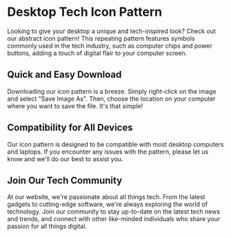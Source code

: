 <!--font:Montserrat-->

# Desktop Tech Icon Pattern

Looking to give your desktop a unique and tech-inspired look? Check out our abstract icon pattern! This repeating pattern features symbols commonly used in the tech industry, such as computer chips and power buttons, adding a touch of digital flair to your computer screen.

## Quick and Easy Download

Downloading our icon pattern is a breeze. Simply right-click on the image and select "Save Image As". Then, choose the location on your computer where you want to save the file. It's that simple!

## Compatibility for All Devices

Our icon pattern is designed to be compatible with most desktop computers and laptops. If you encounter any issues with the pattern, please let us know and we'll do our best to assist you.

## Join Our Tech Community

At our website, we're passionate about all things tech. From the latest gadgets to cutting-edge software, we're always exploring the world of technology. Join our community to stay up-to-date on the latest tech news and trends, and connect with other like-minded individuals who share your passion for all things digital.

<!--

Write me markdown content of website with wallpaper:

"A wallpaper with a repeating pattern of abstract icons and symbols commonly used in the tech industry, such as computer chips and power buttons."

The header of the page should not be copy of the text but rather a real content of the website which is using this wallpaper.


---


# Tech-inspired Wallpaper for Your Desktop

Give your computer screen a tech-inspired makeover with our wallpaper featuring a repeating pattern of abstract icons and symbols commonly used in the tech industry. From computer chips to power buttons, this wallpaper is perfect for anyone who loves all things tech.

## How to Download

To download our tech-inspired wallpaper, simply right-click on the image and select "Save Image As". Then, choose the location on your computer where you want to save the file.

## Compatibility

Our wallpaper is compatible with most desktop computers and laptops. However, if you experience any issues with the wallpaper, please let us know and we'll do our best to assist you.

## About Us

We are a team of tech enthusiasts who love to share our passion for all things tech with others. We hope that our wallpaper will inspire you to embrace your inner geek and show off your love for technology.


---


Heading should not include word "wallpaper". The website should not be about the wallpaper itself, wallpaper is just a related background, rewrite whole content.


---


# Elevate Your Tech Game with Our Abstract Icon Wallpaper

Looking to add a touch of tech-inspired style to your desktop? Look no further than our abstract icon wallpaper! Featuring a repeating pattern of symbols commonly used in the tech industry, this wallpaper is perfect for anyone who wants to show off their love for all things tech.

## Downloading Made Easy

Getting your hands on our abstract icon wallpaper is quick and easy. Simply right-click on the image and select "Save Image As". Then, choose the location on your computer where you want to save the file. It's that simple!

## Compatibility Guaranteed

Our wallpaper is designed to be compatible with most desktop computers and laptops. If you encounter any issues with the wallpaper, please let us know and we'll do our best to assist you.

## Join Our Tech Community

At our website, we're passionate about all things tech. From the latest gadgets to cutting-edge software, we're always exploring the world of technology. Join our community to stay up-to-date on the latest tech news and trends, and connect with other like-minded individuals who share your passion for all things digital.


---


Heading should not include word "wallpaper". The website should not be about the wallpaper itself, wallpaper is just a related background, rewrite whole content.


---


# Elevate Your Desktop Aesthetics with Our Tech-Inspired Icon Pattern

Looking for a way to add a touch of tech-inspired style to your desktop? Check out our abstract icon pattern! This repeating pattern features symbols commonly used in the tech industry, such as computer chips and power buttons, adding a unique flair to your computer screen.

## Easy Downloading Process

Downloading our tech-inspired icon pattern is quick and easy. Simply right-click on the image and select "Save Image As". Then, choose the location on your computer where you want to save the file. That's it!

## Compatibility Guaranteed

Our icon pattern is designed to be compatible with most desktop computers and laptops. If you encounter any issues with the pattern, please let us know and we'll do our best to assist you.

## Join Our Tech Community

At our website, we're passionate about all things tech. From the latest gadgets to cutting-edge software, we're always exploring the world of technology. Join our community to stay up-to-date on the latest tech news and trends, and connect with other like-minded individuals who share your passion for all things digital.


---


Heading is too long, rewrite whole content.


---


# Add a Tech-Inspired Touch to Your Desktop with Our Icon Pattern

Looking to give your desktop a unique and tech-inspired look? Check out our abstract icon pattern! This repeating pattern features symbols commonly used in the tech industry, such as computer chips and power buttons, adding a touch of digital flair to your computer screen.

## Quick and Easy Download

Downloading our icon pattern is a breeze. Simply right-click on the image and select "Save Image As". Then, choose the location on your computer where you want to save the file. It's that simple!

## Compatibility for All Devices

Our icon pattern is designed to be compatible with most desktop computers and laptops. If you encounter any issues with the pattern, please let us know and we'll do our best to assist you.

## Join Our Tech Community

At our website, we're passionate about all things tech. From the latest gadgets to cutting-edge software, we're always exploring the world of technology. Join our community to stay up-to-date on the latest tech news and trends, and connect with other like-minded individuals who share your passion for all things digital.


---


Write me a Google font which is best fitting for the website.

Pick from the list:
- Dancing Script
- Orbitron
- Playfair Display
- Lobster
- Raleway
- Roboto
- Great Vibes
- Futura
- Montserrat
- Exo 2
- Lato
- Poppins
- Alegreya
- Inter
- Barlow Condensed
- Open Sans
- IBM Plex Sans


Write just the font name nothing else.


---


I would recommend using the "Montserrat" font for the website.

-->
